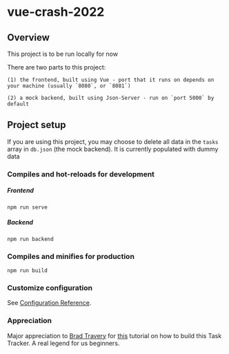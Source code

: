 # vue-crash-2022

## Overview

This project is to be run locally for now

There are two parts to this project:

    (1) the frontend, built using Vue - port that it runs on depends on your machine (usually `8080`, or `8081`)

    (2) a mock backend, built using Json-Server - run on `port 5000` by default

## Project setup

If you are using this project, you may choose to delete all data in the `tasks` array in `db.json` (the mock backend). It is currently populated with dummy data

### Compiles and hot-reloads for development

##### Frontend

```
npm run serve
```

##### Backend

```
npm run backend
```

### Compiles and minifies for production

```
npm run build
```

### Customize configuration

See [Configuration Reference](https://cli.vuejs.org/config/).

### Appreciation

Major appreciation to [Brad Travery](https://github.com/bradtraversy) for [this](https://www.youtube.com/watch?v=qZXt1Aom3Cs&t=3282s) tutorial on how to build this Task Tracker. A real legend for us beginners.
